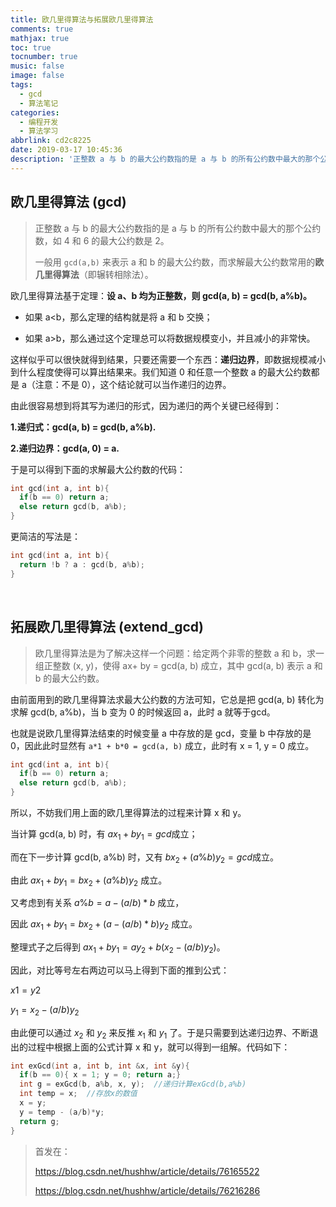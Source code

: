 ```yaml
---
title: 欧几里得算法与拓展欧几里得算法
comments: true
mathjax: true
toc: true
tocnumber: true
music: false
image: false
tags:
  - gcd
  - 算法笔记
categories: 
  - 编程开发
  - 算法学习
abbrlink: cd2c8225
date: 2019-03-17 10:45:36
description: '正整数 a 与 b 的最大公约数指的是 a 与 b 的所有公约数中最大的那个公约数，如 4 和 6 的最大公约数是 2。一般用 gcd(a,b) 来表示 a 和 b 的最大公约数，而求解最大公约数常用的欧几里得算法（即辗转相除法）。'
---
```




## 欧几里得算法 (gcd)

> 正整数 a 与 b 的最大公约数指的是 a 与 b 的所有公约数中最大的那个公约数，如 4 和 6 的最大公约数是 2。
>
> 一般用 `gcd(a,b)` 来表示 a 和 b 的最大公约数，而求解最大公约数常用的**欧几里得算法**（即辗转相除法）。



欧几里得算法基于定理：**设 a、b 均为正整数，则 gcd(a, b) = gcd(b, a%b)。**

* 如果 a<b，那么定理的结构就是将 a 和 b 交换；

* 如果 a>b，那么通过这个定理总可以将数据规模变小，并且减小的非常快。

这样似乎可以很快就得到结果，只要还需要一个东西：**递归边界**，即数据规模减小到什么程度使得可以算出结果来。我们知道 0 和任意一个整数 a 的最大公约数都是 a（注意：不是 0），这个结论就可以当作递归的边界。

由此很容易想到将其写为递归的形式，因为递归的两个关键已经得到：

**1.递归式：gcd(a, b) = gcd(b, a%b).**

**2.递归边界：gcd(a, 0) = a.**

于是可以得到下面的求解最大公约数的代码：

```cpp
int gcd(int a, int b){
  if(b == 0) return a;
  else return gcd(b, a%b);
}
```

更简洁的写法是：

```cpp
int gcd(int a, int b){
  return !b ? a : gcd(b, a%b);
}
```

​            

## 拓展欧几里得算法 (extend_gcd)

> 欧几里得算法是为了解决这样一个问题：给定两个非零的整数 a 和 b，求一组正整数 (x, y)，使得 ax+ by = gcd(a, b) 成立，其中 gcd(a, b) 表示 a 和 b 的最大公约数。



由前面用到的欧几里得算法求最大公约数的方法可知，它总是把 gcd(a, b) 转化为求解 gcd(b, a%b)，当 b 变为 0 的时候返回 a，此时 a 就等于gcd。

也就是说欧几里得算法结束的时候变量 a 中存放的是 gcd，变量 b 中存放的是 0，因此此时显然有 `a*1 + b*0 = gcd(a, b)` 成立，此时有 x = 1, y = 0 成立。

```cpp
int gcd(int a, int b){
  if(b == 0) return a;
  else return gcd(b, a%b);
}
```


所以，不妨我们用上面的欧几里得算法的过程来计算 x 和 y。



当计算 gcd(a, b) 时，有 $ax_1 + by_1 = gcd​$ 成立；

而在下一步计算 gcd(b, a%b) 时，又有 $bx_2 + (a\%b)y_2 = gcd​$ 成立。

由此 $ax_1 + by_1 = bx_2 + (a\%b)y_2$ 成立。

又考虑到有关系 $a\%b = a - (a/b)* b$ 成立，

因此 $ax_1 + by_1 = bx_2 + (a - (a/b)*b)y_2$ 成立。

整理式子之后得到 $ax_1 + by_1 = ay_2 + b(x_2 - (a/b)y_2)​$。

因此，对比等号左右两边可以马上得到下面的推到公式：

$x1 = y2​$

$y_1 = x_2 - (a /b)y_2​$

由此便可以通过 $x_2$ 和 ​$y_2$ 来反推 $x_1$ 和 $y_1$ 了。于是只需要到达递归边界、不断退出的过程中根据上面的公式计算 x 和 y，就可以得到一组解。代码如下：

```cpp
int exGcd(int a, int b, int &x, int &y){
  if(b == 0){ x = 1; y = 0; return a;}
  int g = exGcd(b, a%b, x, y);  //递归计算exGcd(b,a%b)
  int temp = x;  //存放x的数值
  x = y;
  y = temp - (a/b)*y;
  return g;
}
```



> 首发在：
>
> https://blog.csdn.net/hushhw/article/details/76165522
>
> https://blog.csdn.net/hushhw/article/details/76216286